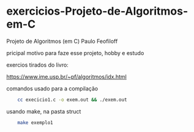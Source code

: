 # exercicios-Projeto-de-Algoritmos-em-C
Projeto de Algoritmos (em C) Paulo Feofiloff

pricipal motivo para faze esse projeto, hobby e estudo

exercios tirados do livro:

https://www.ime.usp.br/~pf/algoritmos/idx.html

comandos usado para a compilação

```bash
    cc execicio1.c -o exem.out && ./exem.out 
```

usando make, na pasta struct

```bash
    make exemplo1  
```
